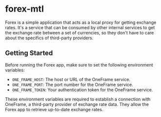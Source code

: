 # forex-mtl
Forex is a simple application that acts as a local proxy for getting exchange rates. It's a service that can be consumed by other internal services to get the exchange rate between a set of currencies, so they don't have to care about the specifics of third-party providers.

## Getting Started

Before running the Forex app, make sure to set the following environment variables:

- `ONE_FRAME_HOST`: The host or URL of the OneFrame service.
- `ONE_FRAME_PORT`: The port number for the OneFrame service.
- `ONE_FRAME_TOKEN`: Your authentication token for the OneFrame service.

These environment variables are required to establish a connection with OneFrame, a third-party provider of exchange rate data. They allow the Forex app to retrieve up-to-date exchange rates.
